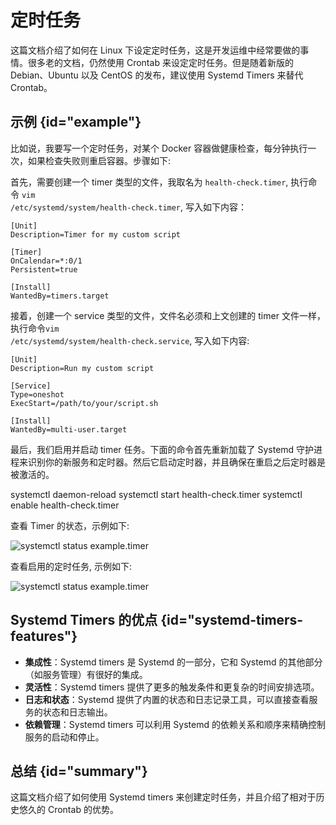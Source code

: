 # 定时任务

这篇文档介绍了如何在 Linux 下设定定时任务，这是开发运维中经常要做的事情。很多老的文档，仍然使用 Crontab 来设定定时任务。但是随着新版的 Debian、Ubuntu 以及 CentOS 的发布，建议使用 Systemd Timers 来替代 Crontab。

## 示例 {id="example"}

比如说，我要写一个定时任务，对某个 Docker 容器做健康检查，每分钟执行一次，如果检查失败则重启容器。步骤如下:

首先，需要创建一个 timer 类型的文件，我取名为 `health-check.timer`, 执行命令 <code xml:lang="shell">vim /etc/systemd/system/health-check.timer</code>, 写入如下内容：
```Shell
[Unit]
Description=Timer for my custom script

[Timer]
OnCalendar=*:0/1
Persistent=true

[Install]
WantedBy=timers.target
```

接着，创建一个 service 类型的文件，文件名必须和上文创建的 timer 文件一样，执行命令<code xml:lang="shell">vim /etc/systemd/system/health-check.service</code>, 写入如下内容:

```Shell
[Unit]
Description=Run my custom script

[Service]
Type=oneshot
ExecStart=/path/to/your/script.sh

[Install]
WantedBy=multi-user.target
```

最后，我们启用并启动 timer 任务。下面的命令首先重新加载了 Systemd 守护进程来识别你的新服务和定时器。然后它启动定时器，并且确保在重启之后定时器是被激活的。

<code-block lang="shell">
systemctl daemon-reload
systemctl start health-check.timer
systemctl enable health-check.timer
</code-block>

查看 Timer 的状态，示例如下:

<img src="http://file-linker.oss-cn-hangzhou.aliyuncs.com/VynLz3mL5tmeAh5zDvdS.png" alt="systemctl status example.timer"/>

查看启用的定时任务, 示例如下:

<img src="http://file-linker.oss-cn-hangzhou.aliyuncs.com/fDPzicjbEXVXFRzs1apW.png" alt="systemctl status example.timer"/>

## Systemd Timers 的优点 {id="systemd-timers-features"}

- **集成性**：Systemd timers 是 Systemd 的一部分，它和 Systemd 的其他部分（如服务管理）有很好的集成。
- **灵活性**：Systemd timers 提供了更多的触发条件和更复杂的时间安排选项。
- **日志和状态**：Systemd 提供了内置的状态和日志记录工具，可以直接查看服务的状态和日志输出。
- **依赖管理**：Systemd timers 可以利用 Systemd 的依赖关系和顺序来精确控制服务的启动和停止。

## 总结 {id="summary"}

这篇文档介绍了如何使用 Systemd timers 来创建定时任务，并且介绍了相对于历史悠久的 Crontab 的优势。